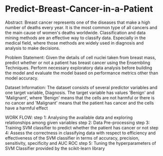# Predict-Breast-Cancer-in-a-Patient

Abstract:
Breast cancer represents one of the diseases that make a high number of deaths every
year. It is the most common type of all cancers and the main cause of women's deaths
worldwide. Classification and data mining methods are an effective way to classify data.
Especially in the medical field, where those methods are widely used in diagnosis and
analysis to make decisions.

Problem Statement:
Given the details of cell nuclei taken from breast mass, predict whether or not a patient
has breast cancer using the Ensembling Techniques. Perform necessary exploratory
data analysis before building the model and evaluate the model based on performance
metrics other than model accuracy.

Dataset Information:
The dataset consists of several predictor variables and one target variable, Diagnosis.
The target variable has values 'Benign' and 'Malignant', where 'Benign' means that the
cells are not harmful or there is no cancer and 'Malignant' means that the patient has
cancer and the cells have a harmful effect

WORK FLOW:
step 1: Analysing the available data and exploring relationships among given variables
step 2: Data Pre-processing 
step 3: Training SVM classifier to predict whether the patient has cancer or not 
step 4: Assess the correctness in classifying data with respect to efficiency and effectiveness of
        the SVM classifier in terms of accuracy, precision, sensitivity, specificity and AUC ROC
step 5: Tuning the hyperparameters of SVM Classifier provided by the scikit-learn library

